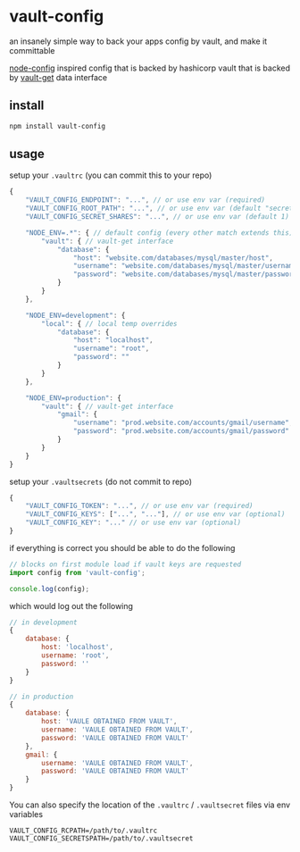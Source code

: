 # vault-config

an insanely simple way to back your apps config by vault, and make it committable

[node-config](https://github.com/lorenwest/node-config) inspired config that is backed by hashicorp vault that is backed by [vault-get](https://github.com/icodeforlove/vault-get) data interface

## install

```bash
npm install vault-config
```

## usage

setup your `.vaultrc` (you can commit this to your repo)

```javascript
{
	"VAULT_CONFIG_ENDPOINT": "...", // or use env var (required)
	"VAULT_CONFIG_ROOT_PATH": "...", // or use env var (default "secret")
	"VAULT_CONFIG_SECRET_SHARES": "...", // or use env var (default 1)

	"NODE_ENV=.*": { // default config (every other match extends this)
		"vault": { // vault-get interface
			"database": {
				"host": "website.com/databases/mysql/master/host",
				"username": "website.com/databases/mysql/master/username",
				"password": "website.com/databases/mysql/master/password"
			}
		}
	},

	"NODE_ENV=development": {
		"local": { // local temp overrides
			"database": {
				"host": "localhost",
				"username": "root",
				"password": ""
			}
		}
	},

	"NODE_ENV=production": {
		"vault": { // vault-get interface
			"gmail": {
				"username": "prod.website.com/accounts/gmail/username",
				"password": "prod.website.com/accounts/gmail/password"
			}
		}
	}
}
```

setup your `.vaultsecrets` (do not commit to repo)

```javascript
{
	"VAULT_CONFIG_TOKEN": "...", // or use env var (required)
	"VAULT_CONFIG_KEYS": ["...", "..."], // or use env var (optional)
	"VAULT_CONFIG_KEY": "..." // or use env var (optional)
}
```

if everything is correct you should be able to do the following

```javascript
// blocks on first module load if vault keys are requested
import config from 'vault-config';

console.log(config);
```

which would log out the following

```javascript
// in development
{
	database: {
		host: 'localhost',
		username: 'root',
		password: ''
	}
}

// in production
{
	database: {
		host: 'VAULE OBTAINED FROM VAULT',
		username: 'VAULE OBTAINED FROM VAULT',
		password: 'VAULE OBTAINED FROM VAULT'
	},
	gmail: {
		username: 'VAULE OBTAINED FROM VAULT',
		password: 'VAULE OBTAINED FROM VAULT'
	}
}
```

You can also specify the location of the `.vaultrc` / `.vaultsecret` files via env variables

```
VAULT_CONFIG_RCPATH=/path/to/.vaultrc
VAULT_CONFIG_SECRETSPATH=/path/to/.vaultsecret
```